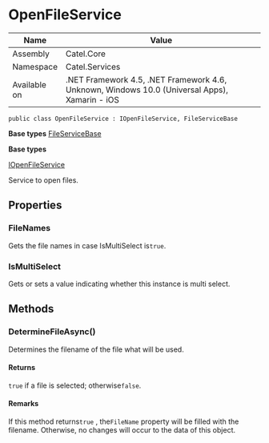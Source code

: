 

# OpenFileService

Name|Value
---|---
Assembly|Catel.Core
Namespace|Catel.Services
Available on|.NET Framework 4.5, .NET Framework 4.6, Unknown, Windows 10.0 (Universal Apps), Xamarin - iOS

```
public class OpenFileService : IOpenFileService, FileServiceBase
```

**Base types**
[FileServiceBase](/Catel.Core\Catel\Services\FileServiceBase.md)

**Base types**

[IOpenFileService](/Catel.Core\Catel\Services\IOpenFileService.md)


Service to open files.



## Properties

### FileNames

Gets the file names in case IsMultiSelect is`true`.



### IsMultiSelect

Gets or sets a value indicating whether this instance is multi select.



## Methods

### DetermineFileAsync()

Determines the filename of the file what will be used.

#### Returns

`true` if a file is selected; otherwise`false`.

#### Remarks

If this method returns`true` , the`FileName` property will be filled with the filename. Otherwise, no changes will occur to the data of this object.



